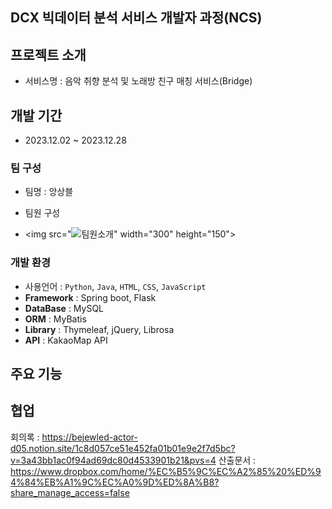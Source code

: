 ## DCX 빅데이터 분석 서비스 개발자 과정(NCS)
## 프로젝트 소개 
* 서비스명 : 음악 취향 분석 및 노래방 친구 매칭 서비스(Bridge)

## 개발 기간
* 2023.12.02 ~ 2023.12.28
 
### 팀 구성
* 팀명 : 앙상블
* 팀원 구성

* <img src="![팀원소개](https://github.com/Heum-github/project_bridge/assets/143698704/35648311-f258-4bf4-86e1-aa8b36356257)" width="300" height="150">

### 개발 환경
- 사용언어 : `Python`, `Java`, `HTML`, `CSS`, `JavaScript`
- **Framework** : Spring boot, Flask
- **DataBase** : MySQL 
- **ORM** : MyBatis
- **Library** : Thymeleaf, jQuery, Librosa
- **API** : KakaoMap API

## 주요 기능



## 협업
회의록 : https://bejewled-actor-d05.notion.site/1c8d057ce51e452fa01b01e9e2f7d5bc?v=3a43bb1ac0f94ad69dc80d4533901b21&pvs=4
산출문서 : https://www.dropbox.com/home/%EC%B5%9C%EC%A2%85%20%ED%94%84%EB%A1%9C%EC%A0%9D%ED%8A%B8?share_manage_access=false
